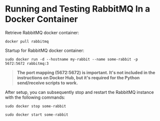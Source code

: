 # Running and Testing RabbitMQ In a Docker Container

Retrieve RabbitMQ docker container:

```
docker pull rabbitmq
```

Startup for RabbitMQ docker container:

```
sudo docker run -d --hostname my-rabbit --name some-rabbit -p 5672:5672 rabbitmq:3
```

> **The port mapping (5672:5672) is important. It's not included in the instructions on Docker Hub, but it's required for the Python send/receive scripts to work.**

After setup, you can subsequently stop and restart the RabbitMQ instance with the following commands:

```
sudo docker stop some-rabbit

sudo docker start some-rabbit
```